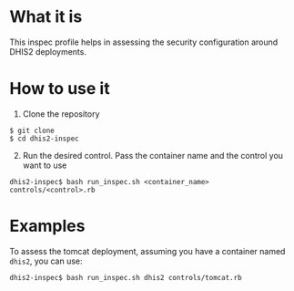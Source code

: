 # What it is
This inspec profile helps in assessing the security configuration around DHIS2 deployments.

# How to use it

1. Clone the repository
```
$ git clone 
$ cd dhis2-inspec
```

2. Run the desired control. Pass the container name and the control you want to use
```
dhis2-inspec$ bash run_inspec.sh <container_name> controls/<control>.rb
```

# Examples
To assess the tomcat deployment, assuming you have a container named `dhis2`, you can use:
```
dhis2-inspec$ bash run_inspec.sh dhis2 controls/tomcat.rb
```

